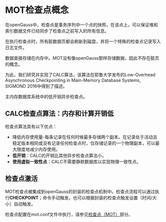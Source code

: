 # MOT检查点概念

在openGauss中，检查点是事务序列中一个点的快照，在该点上，可以保证堆和索引数据文件已经同步了检查点之前写入的所有信息。

在执行检查点时，所有脏数据页都会刷新到磁盘，并将一个特殊的检查点记录写入日志文件。

数据直接存储在内存中。MOT没有像openGauss那样存储数据，因此不存在脏页的概念。

为此，我们研究并实现了CALC算法，该算法在耶鲁大学发布的Low-Overhead Asynchronous Checkpointing in Main-Memory Database Systems, SIGMOND 2016中得到了描述。

主内存数据库系统中的低开销异步检查点。

## CALC检查点算法：内存和计算开销低<a name="section5525712"></a>

检查点算法具有以下优点：

-   降低内存使用量-每条记录在任何时候最多存储两个副本。在记录处于活动且稳定版本相同或没有记录任何检查点时，仅存储记录的一个物理副本，可以最大限度地减少内存使用。
-   **低开销**：CALC的开销比其他异步检查点算法小。
-   **使用虚拟一致性点**：CALC不需要静默数据库以实现物理一致性点。

## 检查点激活<a name="section49731412"></a>

MOT检查点被集成到openGauss的封装的检查点机制中。检查点流程可以通过执行**CHECKPOINT**；命令手动触发，也可以根据封装的检查点触发设置（时间/大小）自动触发。

检查点配置在mot.conf文件中执行，请参见[检查点（MOT）](MOT配置.md#section8719101152712)部分。
